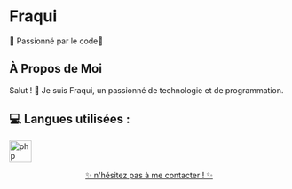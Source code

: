 # Fraqui

🌟 Passionné par le code🚀


## À Propos de Moi
Salut ! 👋 Je suis Fraqui, un passionné de technologie et de programmation. 

## 💻 Langues utilisées :

<a href="https://www.lua.org" target="_blank" rel="noreferrer"><img src="https://cdn.jsdelivr.net/gh/devicons/devicon/icons/lua/lua-plain-wordmark.svg" alt="php" width="40" height="40"/>

<!-- Emoji Fun -->
<p align="center">
  ✨ n'hésitez pas à me contacter ! ✨
</p>
